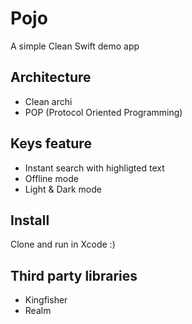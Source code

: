 # Pojo
A simple Clean Swift demo app

## Architecture

- Clean archi
- POP (Protocol Oriented Programming)

## Keys feature
- Instant search with highligted text
- Offline mode
- Light & Dark mode
  

## Install

Clone and run in Xcode :)

## Third party libraries
- Kingfisher
- Realm
